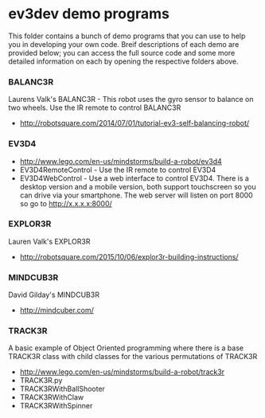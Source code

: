 # ev3dev demo programs

This folder contains a bunch of demo programs that you can use to help you in
developing your own code. Breif descriptions of each demo are provided below;
you can access the full source code and some more detailed information on each
by opening the respective folders above.

### BALANC3R

Laurens Valk's BALANC3R - This robot uses the gyro sensor to balance on two wheels. Use the IR remote to control BALANC3R

* http://robotsquare.com/2014/07/01/tutorial-ev3-self-balancing-robot/

### EV3D4

* http://www.lego.com/en-us/mindstorms/build-a-robot/ev3d4
* EV3D4RemoteControl - Use the IR remote to control EV3D4
* EV3D4WebControl - Use a web interface to control EV3D4. There is a desktop version and a mobile version, both support touchscreen so you can drive via your smartphone. The web server will listen on port 8000 so go to http://x.x.x.x:8000/

### EXPLOR3R

Lauren Valk's EXPLOR3R

* http://robotsquare.com/2015/10/06/explor3r-building-instructions/

### MINDCUB3R

David Gilday's MINDCUB3R

* http://mindcuber.com/

### TRACK3R

A basic example of Object Oriented programming where there is a base TRACK3R class with child classes for the various permutations of TRACK3R

* http://www.lego.com/en-us/mindstorms/build-a-robot/track3r
* TRACK3R.py
* TRACK3RWithBallShooter
* TRACK3RWithClaw
* TRACK3RWithSpinner
